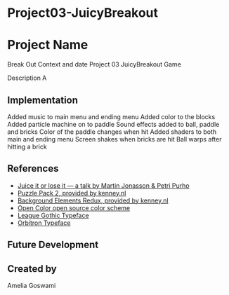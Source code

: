 # Project03-JuicyBreakout

# Project Name
Break Out
Context and date
Project 03 JuicyBreakout Game


Description
A 

## Implementation
Added music to main menu and ending menu
Added color to the blocks
Added particle machine on to paddle
Sound effects added to ball, paddle and bricks
Color of the paddle changes when hit
Added shaders to both main and ending menu
Screen shakes when bricks are hit
Ball warps after hitting a brick

## References
* [Juice it or lose it — a talk by Martin Jonasson & Petri Purho](https://www.youtube.com/watch?v=Fy0aCDmgnxg)
 * [Puzzle Pack 2, provided by kenney.nl](https://kenney.nl/assets/puzzle-pack-2)
 * [Background Elements Redux, provided by kenney.nl](https://kenney.nl/assets/background-elements-redux)
 * [Open Color open source color scheme](https://yeun.github.io/open-color/)
 * [League Gothic Typeface](https://www.theleagueofmoveabletype.com/league-gothic)
 * [Orbitron Typeface](https://www.theleagueofmoveabletype.com/orbitron)

## Future Development

## Created by
Amelia Goswami
